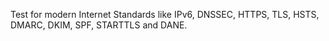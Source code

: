 Test for modern Internet Standards like IPv6, DNSSEC, HTTPS, TLS, HSTS, 
DMARC, DKIM, SPF, STARTTLS and DANE.
